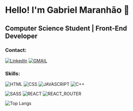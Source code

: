 # Hello! I'm Gabriel Maranhão 👋
## Computer Science Student | Front-End Developer

### Contact:

[![LinkedIn](https://img.shields.io/badge/LinkedIn-0077B5?style=for-the-badge&logo=linkedin&logoColor=white)](https://www.linkedin.com/in/gabriel-maranhao-06636723a/)
[![GMAIL](https://img.shields.io/badge/Gmail-D14836?style=for-the-badge&logo=gmail&logoColor=white)](mailto:gabrielmaranhao.cpm@gmail.com)

### Skills:

![HTML](https://img.shields.io/badge/HTML5-E34F26?style=for-the-badge&logo=html5&logoColor=white)
![CSS](https://img.shields.io/badge/CSS3-1572B6?style=for-the-badge&logo=css3&logoColor=white)
![JAVASCRIPT](https://img.shields.io/badge/JavaScript-323330?style=for-the-badge&logo=javascript&logoColor=F7DF1E)
![C++](https://img.shields.io/badge/C%2B%2B-00599C?style=for-the-badge&logo=c%2B%2B&logoColor=white)

![SASS](https://img.shields.io/badge/Sass-CC6699?style=for-the-badge&logo=sass&logoColor=white)
![REACT](https://img.shields.io/badge/React-20232A?style=for-the-badge&logo=react&logoColor=61DAFB)
![REACT_ROUTER](https://img.shields.io/badge/React_Router-CA4245?style=for-the-badge&logo=react-router&logoColor=white)

![Top Langs](https://github-readme-stats.vercel.app/api/top-langs/?username=gmatters0&layout=compact)

